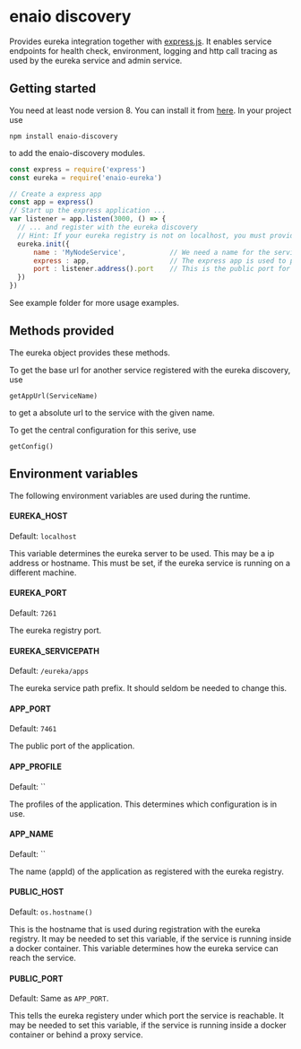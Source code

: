 enaio discovery
===============
Provides eureka integration together with [express.js](http://expressjs.com/). It enables service endpoints for health check, environment, logging and http call tracing as used by the eureka service and admin service.

Getting started
---------------
You need at least node version 8. You can install it from [here](https://nodejs.org/).
In your project use

```
npm install enaio-discovery
```
to add the enaio-discovery modules.

```javascript
const express = require('express')
const eureka = require('enaio-eureka')

// Create a express app
const app = express()
// Start up the express application ...
var listener = app.listen(3000, () => {
  // ... and register with the eureka discovery
  // Hint: If your eureka registry is not on localhost, you must provide a EUREKA_HOST environment variable.
  eureka.init({
      name : 'MyNodeService',           // We need a name for the service, so others can use it.
      express : app,                    // The express app is used to provide the discovery endpoints
      port : listener.address().port    // This is the public port for the registry, we just pass the express listener port
  })
})
```
See example folder for more usage examples.

Methods provided
----------------
The eureka object provides these methods.

To get the base url for another service registered with the eureka discovery, use

```
getAppUrl(ServiceName)
```
to get a absolute url to the service with the given name.


To get the central configuration for this serive, use
```
getConfig()
```

Environment variables
---------------------
The following environment variables are used during the runtime.

#### EUREKA_HOST
Default: `localhost`

This variable determines the eureka server to be used. This may be a ip address or hostname. This must be set, if the eureka service is running on a different machine.

#### EUREKA_PORT
Default: `7261`

The eureka registry port.

#### EUREKA_SERVICEPATH
Default: `/eureka/apps`

The eureka service path prefix. It should seldom be needed to change this.

#### APP_PORT
Default: `7461`

The public port of the application.

#### APP_PROFILE
Default: ``

The profiles of the application. This determines which configuration is in use.

#### APP_NAME
Default: ``

The name (appId) of the application as registered with the eureka registry.

#### PUBLIC_HOST
Default: `os.hostname()`

This is the hostname that is used during registration with the eureka registry. It may be needed to set this variable, if the service is running inside a docker container. This variable determines how the eureka service can reach the service.

####  PUBLIC_PORT
Default: Same as `APP_PORT`.

This tells the eureka registery under which port the service is reachable. It may be needed to set this variable, if the service is running inside a docker container or behind a proxy service.
